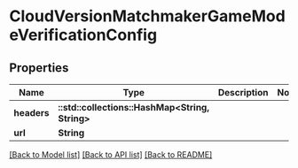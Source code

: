 # CloudVersionMatchmakerGameModeVerificationConfig

## Properties

Name | Type | Description | Notes
------------ | ------------- | ------------- | -------------
**headers** | **::std::collections::HashMap<String, String>** |  | 
**url** | **String** |  | 

[[Back to Model list]](../README.md#documentation-for-models) [[Back to API list]](../README.md#documentation-for-api-endpoints) [[Back to README]](../README.md)



